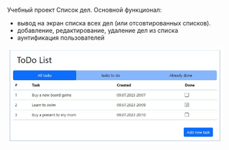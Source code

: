Учебный проект Список дел.
Основной функционал:
* вывод на экран списка всех дел (или отсовтированных списков).
* добавление, редактирование, удаление дел из списка
* аунтификация пользователей


![001.JPG](screenshots/001.JPG)